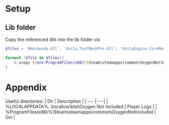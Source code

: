 # Setup

## Lib folder
Copy the referenced dlls into the lib folder via

```ps1
$files = '0Harmondy.dll', 'Unity.TestMeshPro.dll', 'UnityEngine.CoreModule.dll', 'UnityEngine.dll', 'UnityEngine.TextRenderingModule.dll', 'UnityEngine.UI.dll', 'Unity.TextMeshPro.dll'

foreach ($file in $files){
    & xcopy ${env:ProgramFiles(x86)}\Steam\steamapps\common\OxygenNotIncluded\OxygenNotIncluded_Data\Managed\$file .\lib\ /Y
}
```

# Appendix
Useful directories:
| Dir | Description |
| --- | ---|
| %LOCALAPPDATA%\..\locallow\klei\Oxygen Not Included | Player Logs | 
| %ProgramFiles(x86)%\Steam\steamapps\common\OxygenNotIncluded | Oni |